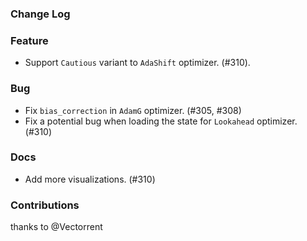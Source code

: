 ### Change Log

### Feature

* Support `Cautious` variant to `AdaShift` optimizer. (#310).

### Bug

* Fix `bias_correction` in `AdamG` optimizer. (#305, #308)
* Fix a potential bug when loading the state for `Lookahead` optimizer. (#310)

### Docs

* Add more visualizations. (#310)

### Contributions

thanks to @Vectorrent
